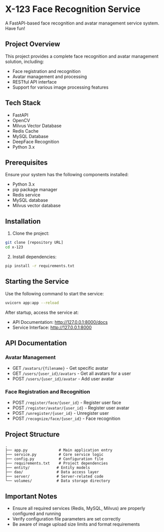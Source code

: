 # X-123 Face Recognition Service

A FastAPI-based face recognition and avatar management service system.
Have fun!

## Project Overview

This project provides a complete face recognition and avatar management solution, including:
- Face registration and recognition
- Avatar management and processing
- RESTful API interface
- Support for various image processing features

## Tech Stack

- FastAPI
- OpenCV
- Milvus Vector Database
- Redis Cache
- MySQL Database
- DeepFace Recognition
- Python 3.x

## Prerequisites

Ensure your system has the following components installed:
- Python 3.x
- pip package manager
- Redis service
- MySQL database
- Milvus vector database

## Installation

1. Clone the project:
```bash
git clone [repository URL]
cd x-123
```

2. Install dependencies:
```bash
pip install -r requirements.txt
```

## Starting the Service

Use the following command to start the service:
```bash
uvicorn app:app --reload
```

After startup, access the service at:
- API Documentation: http://127.0.0.1:8000/docs
- Service Interface: http://127.0.0.1:8000

## API Documentation

### Avatar Management
- GET `/avatars/{filename}` - Get specific avatar
- GET `/users/{user_id}/avatars` - Get all avatars for a user
- POST `/users/{user_id}/avatar` - Add user avatar

### Face Registration and Recognition
- POST `/register/face/{user_id}` - Register user face
- POST `/register/avatar/{user_id}` - Register user avatar
- POST `/unregister/{user_id}` - Unregister user
- POST `/recognize/face/{user_id}` - Face recognition

## Project Structure

```
.
├── app.py              # Main application entry
├── service.py          # Core service logic
├── config.py           # Configuration file
├── requirements.txt    # Project dependencies
├── entity/            # Entity models
├── dao/               # Data access layer
├── server/            # Server-related code
└── volumes/           # Data storage directory
```

## Important Notes

- Ensure all required services (Redis, MySQL, Milvus) are properly configured and running
- Verify configuration file parameters are set correctly
- Be aware of image upload size limits and format requirements
